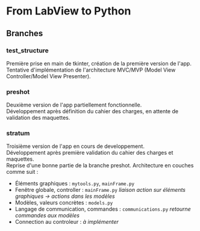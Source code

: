 # From LabView to Python

## Branches
### test_structure
Première prise en main de tkinter, création de la première version de l'app. Tentative d'implémentation de l'architecture MVC/MVP (Model View Controller/Model View Presenter).
### preshot
Deuxième version de l'app partiellement fonctionnelle.  
Développement après définition du cahier des charges, en attente de validation des maquettes.
### stratum
Troisième version de l'app en cours de developpement.  
Développement après première validation du cahier des charges et maquettes.  
Reprise d'une bonne partie de la branche preshot. Architecture en couches comme suit :
- Éléments graphiques : `mytools.py`, `mainFrame.py`
- Fenêtre globale, controller : `mainFrame.py` *liaison action sur éléments graphiques -> actions dans les modèles*
- Modèles, valeurs concrètes : `models.py`
- Langage de communication, commandes : `communications.py` *retourne commandes aux modèles*
- Connection au controleur : *à implémenter* 